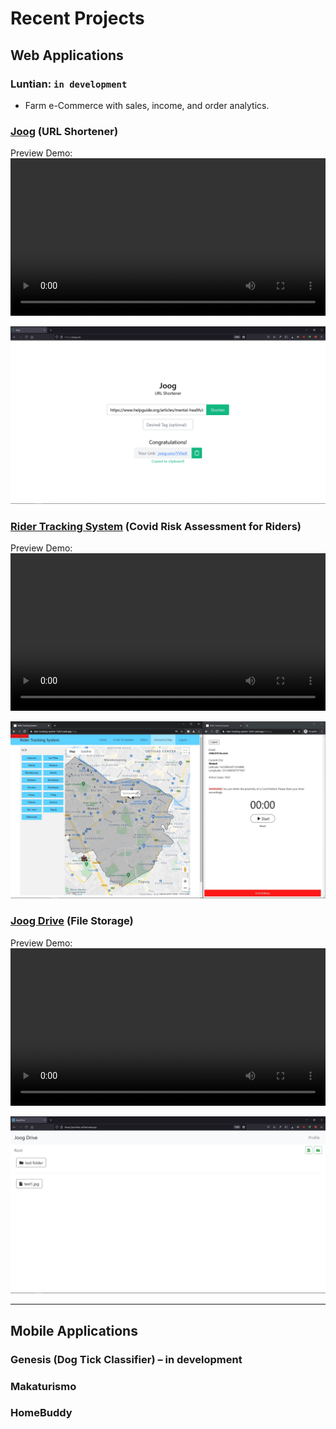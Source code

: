 # Recent Projects

## Web Applications

### Luntian: `in development`

- Farm e-Commerce with sales, income, and order analytics.

### [Joog](https://joog.uno/) (URL Shortener)

Preview Demo:
<video width="100%" loop autoplay>

  <source src="./assets/joog.mp4" type="video/mp4">
</video>

[![](./assets/joog_tn.png)](https://user-images.githubusercontent.com/47204120/115469673-a8aa5b00-a267-11eb-99d7-62b2b9d3032e.mp4)

### [Rider Tracking System](https://rider-tracking-system-7a4c1.web.app/) (Covid Risk Assessment for Riders)

Preview Demo:
<video width="100%" loop autoplay>

  <source src="./assets/rts.mp4" type="video/mp4">
</video>

[![](./assets/rts_tn.jpg)](https://user-images.githubusercontent.com/47204120/115470166-78af8780-a268-11eb-8005-3b36260085f4.mp4)

### [Joog Drive](https://portfolio-a03ed.web.app/) (File Storage)

Preview Demo:
<video width="100%" loop autoplay>

  <source src="./assets/joog_drive.mp4" type="video/mp4">
</video>

[![](./assets/joog_drive_tn.jpg)](https://user-images.githubusercontent.com/47204120/115470196-8533e000-a268-11eb-9e0b-9e46ab2441c3.mp4")

---

## Mobile Applications

### Genesis (Dog Tick Classifier) – in development

### Makaturismo

### HomeBuddy
